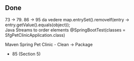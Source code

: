 <h2>Done</h2>

73 -> 79. 86 -> 95 da vedere
map.entrySet().removeIf(entry -> entry.getValue().equals(object)); <br>
Java Streams to order elements
@SpringBootTest(classes = SfgPetClinicApplication.class)

Maven Spring Pet Clinic - Clean -> Package
<ul>
    <li>85 (Section 5)</li>
</ul>